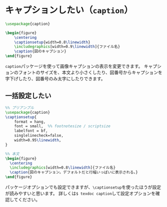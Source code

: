 # キャプションしたい（``caption``）

```latex
\usepackage{caption}

\begin{figure}
    \centering
    \captionsetup{width=0.8\linewidth}
    \includegraphics[width=0.9\linewidth]{ファイル名}
    \caption{図のキャプション}
\end{figure}
```

``caption``パッケージを使って画像キャプションの表示を変更できます。
キャプションのフォントのサイズを、本文より小さくしたり、図番号からキャプションを字下げしたり、図番号のみ太字にしたりできます。

## 一括設定したい

```latex
%% プリアンブル
\usepackage{caption}
\captionsetup{
    format = hang,
    font = small,  %% footnotesize / scriptsize
    labelfont = bf,
    singlelinecheck=false,
    width=0.95\linewidth,
}

%% 本文
\begin{figure}
  \centering
  \includegraphics[width=0.8\linewidth]{ファイル名}
  \caption{図のキャプション。デフォルトだと行幅いっぱいに表示される。}
\end{figure}
```

パッケージオプションでも設定できますが、``\captionsetup``を使ったほうが設定が読みやすいと思います。
詳しくは``$ texdoc caption``して設定オプションを確認してください。
